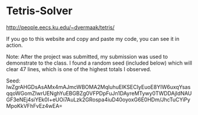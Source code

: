 # Tetris-Solver

http://people.eecs.ku.edu/~dvermaak/tetris/

If you go to this website and copy and paste my code, you can see it in action.

Note: After the project was submitted, my submission was used to demonstrate to the class. I found a random seed (included below) which will clear 47 lines, which is one of the highest totals I observed.

Seed: IwZgrAHGDsAsAMx4mAJmcWBOMA2MqIuhuEIKSECIyEuoE8YIW6uxqYsasqqoWGomZIwrUENghYuEBGBZg0VFPDpFuJn1DAyreMTywy0TWDDAjIdNAUGF3eNEj4siYEk0I+eUOi7AuLzk2GRospa4iuD40oyoxG6E0HDm/JhcTuCYiPyMpoKkVFhFvEz4wEA=
